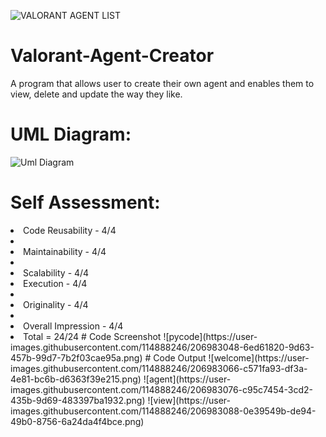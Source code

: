 ![VALORANT AGENT LIST](https://user-images.githubusercontent.com/117181953/206981951-f8fbf58a-ea22-476f-afe8-01db180fe5b0.png)
# Valorant-Agent-Creator
A program that allows user to create their own agent and enables them to view, delete and update the way they like.
# UML Diagram:
![Uml Diagram](https://user-images.githubusercontent.com/118718707/206983379-5d769419-4dd4-49f8-92f1-cd4a90adaede.jpg)
# Self Assessment:
<li>Code Reusability - 4/4<li>
<li>Maintainability - 4/4<li>
<li>Scalability - 4/4<li
<li>Execution - 4/4<li>
<li>Originality - 4/4<li>
<li>Overall Impression - 4/4<li>
Total = 24/24
# Code Screenshot
![pycode](https://user-images.githubusercontent.com/114888246/206983048-6ed61820-9d63-457b-99d7-7b2f03cae95a.png)
# Code Output
![welcome](https://user-images.githubusercontent.com/114888246/206983066-c571fa93-df3a-4e81-bc6b-d6363f39e215.png)
![agent](https://user-images.githubusercontent.com/114888246/206983076-c95c7454-3cd2-435b-9d69-483397ba1932.png)
![view](https://user-images.githubusercontent.com/114888246/206983088-0e39549b-de94-49b0-8756-6a24da4f4bce.png)
